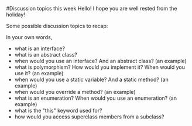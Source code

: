 #Discussion topics this week
Hello! I hope you are well rested from the holiday! 

Some possible discussion topics to recap:

In your own words, 

- what is an interface?
- what is an abstract class?
- when would you use an interface? And an abstract class? (an example)
- what is polymorphism? How would you implement it? When would you use it? (an example)
- when would you use a static variable? And a static method? (an example)
- when would you override a method? (an example)
- what is an enumeration? When would you use an enumeration? (an example)
- what is the "this" keyword used for?
- how would you access superclass members from a subclass?
